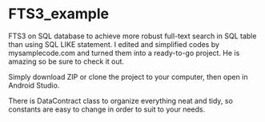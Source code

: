 # FTS3_example
FTS3 on SQL database to achieve more robust full-text search in SQL table than using SQL LIKE statement. I edited and simplified codes by mysamplecode.com and turned them into a ready-to-go project. He is amazing so be sure to check it out.

Simply download ZIP or clone the project to your computer, then open in Android Studio.

There is DataContract class to organize everything neat and tidy, so constants are easy to change in order to suit to your needs.
